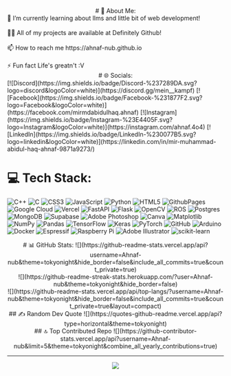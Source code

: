<div align="center"> # 💫 About Me: </div>
🌱 I’m currently learning about llms and little bit of web development!<br><br>👨‍💻 All of my projects are available at Definitely Github!<br><br>📫 How to reach me https://ahnaf-nub.github.io<br><br>⚡ Fun fact Life's greatn't :V


<div align="center"> # 🌐 Socials: </div>
[![Discord](https://img.shields.io/badge/Discord-%237289DA.svg?logo=discord&logoColor=white)](https://discord.gg/mein__kampf) [![Facebook](https://img.shields.io/badge/Facebook-%231877F2.svg?logo=Facebook&logoColor=white)](https://facebook.com/mirmdabidulhaq.ahnaf) [![Instagram](https://img.shields.io/badge/Instagram-%23E4405F.svg?logo=Instagram&logoColor=white)](https://instagram.com/ahnaf.4o4) [![LinkedIn](https://img.shields.io/badge/LinkedIn-%230077B5.svg?logo=linkedin&logoColor=white)](https://linkedin.com/in/mir-muhammad-abidul-haq-ahnaf-9871a9273/) 

# 💻 Tech Stack:
![C++](https://img.shields.io/badge/c++-%2300599C.svg?style=flat&logo=c%2B%2B&logoColor=white) ![C](https://img.shields.io/badge/c-%2300599C.svg?style=flat&logo=c&logoColor=white) ![CSS3](https://img.shields.io/badge/css3-%231572B6.svg?style=flat&logo=css3&logoColor=white) ![JavaScript](https://img.shields.io/badge/javascript-%23323330.svg?style=flat&logo=javascript&logoColor=%23F7DF1E) ![Python](https://img.shields.io/badge/python-3670A0?style=flat&logo=python&logoColor=ffdd54) ![HTML5](https://img.shields.io/badge/html5-%23E34F26.svg?style=flat&logo=html5&logoColor=white) ![GithubPages](https://img.shields.io/badge/github%20pages-121013?style=flat&logo=github&logoColor=white) ![Google Cloud](https://img.shields.io/badge/GoogleCloud-%234285F4.svg?style=flat&logo=google-cloud&logoColor=white) ![Vercel](https://img.shields.io/badge/vercel-%23000000.svg?style=flat&logo=vercel&logoColor=white) ![FastAPI](https://img.shields.io/badge/FastAPI-005571?style=flat&logo=fastapi) ![Flask](https://img.shields.io/badge/flask-%23000.svg?style=flat&logo=flask&logoColor=white) ![OpenCV](https://img.shields.io/badge/opencv-%23white.svg?style=flat&logo=opencv&logoColor=white) ![ROS](https://img.shields.io/badge/ros-%230A0FF9.svg?style=flat&logo=ros&logoColor=white) ![Postgres](https://img.shields.io/badge/postgres-%23316192.svg?style=flat&logo=postgresql&logoColor=white) ![MongoDB](https://img.shields.io/badge/MongoDB-%234ea94b.svg?style=flat&logo=mongodb&logoColor=white) ![Supabase](https://img.shields.io/badge/Supabase-3ECF8E?style=flat&logo=supabase&logoColor=white) ![Adobe Photoshop](https://img.shields.io/badge/adobe%20photoshop-%2331A8FF.svg?style=flat&logo=adobe%20photoshop&logoColor=white) ![Canva](https://img.shields.io/badge/Canva-%2300C4CC.svg?style=flat&logo=Canva&logoColor=white) ![Matplotlib](https://img.shields.io/badge/Matplotlib-%23ffffff.svg?style=flat&logo=Matplotlib&logoColor=black) ![NumPy](https://img.shields.io/badge/numpy-%23013243.svg?style=flat&logo=numpy&logoColor=white) ![Pandas](https://img.shields.io/badge/pandas-%23150458.svg?style=flat&logo=pandas&logoColor=white) ![TensorFlow](https://img.shields.io/badge/TensorFlow-%23FF6F00.svg?style=flat&logo=TensorFlow&logoColor=white) ![Keras](https://img.shields.io/badge/Keras-%23D00000.svg?style=flat&logo=Keras&logoColor=white) ![PyTorch](https://img.shields.io/badge/PyTorch-%23EE4C2C.svg?style=flat&logo=PyTorch&logoColor=white) ![GitHub](https://img.shields.io/badge/github-%23121011.svg?style=flat&logo=github&logoColor=white) ![Arduino](https://img.shields.io/badge/-Arduino-00979D?style=flat&logo=Arduino&logoColor=white) ![Docker](https://img.shields.io/badge/docker-%230db7ed.svg?style=flat&logo=docker&logoColor=white) ![Espressif](https://img.shields.io/badge/espressif-E7352C.svg?style=flat&logo=espressif&logoColor=white) ![Raspberry Pi](https://img.shields.io/badge/-RaspberryPi-C51A4A?style=flat&logo=Raspberry-Pi) ![Adobe Illustrator](https://img.shields.io/badge/adobe%20illustrator-%23FF9A00.svg?style=flat&logo=adobe%20illustrator&logoColor=white) ![scikit-learn](https://img.shields.io/badge/scikit--learn-%23F7931E.svg?style=flat&logo=scikit-learn&logoColor=white)
<div align="center"> # 📊 GitHub Stats:
![](https://github-readme-stats.vercel.app/api?username=Ahnaf-nub&theme=tokyonight&hide_border=false&include_all_commits=true&count_private=true)<br/>
![](https://github-readme-streak-stats.herokuapp.com/?user=Ahnaf-nub&theme=tokyonight&hide_border=false)<br/>
![](https://github-readme-stats.vercel.app/api/top-langs/?username=Ahnaf-nub&theme=tokyonight&hide_border=false&include_all_commits=true&count_private=true&layout=compact)
</div>
<div align="center">## ✍️ Random Dev Quote
![](https://quotes-github-readme.vercel.app/api?type=horizontal&theme=tokyonight)
</div>
<div align="center"> ## 🔝 Top Contributed Repo
![](https://github-contributor-stats.vercel.app/api?username=Ahnaf-nub&limit=5&theme=tokyonight&combine_all_yearly_contributions=true)

---
[![](https://visitcount.itsvg.in/api?id=Ahnaf-nub&icon=6&color=13)](https://visitcount.itsvg.in)
</div>
